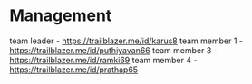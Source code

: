 # Management
team leader - https://trailblazer.me/id/karus8
team member 1 -  https://trailblazer.me/id/puthiyavan66
team member 3 - https://trailblazer.me/id/ramki69
team member 4 - https://trailblazer.me/id/prathap65
